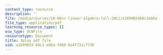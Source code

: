 ```yaml
---
content_type: resource
description: ''
file: /media/courses/18-06sc-linear-algebra-fall-2011/a1b9902468c1e86af0690a4f731c7739_cfn2ZUuWPd0.pdf
file_type: application/pdf
learning_resource_types: []
ocw_type: OCWFile
resourcetype: Document
title: 3play pdf file
uid: a1b99024-68c1-e86a-f069-0a4f731c7739
---
```

